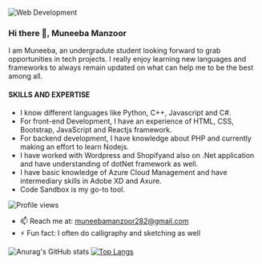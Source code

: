 ![Web Development](https://media.licdn.com/dms/image/D4D16AQFm59l3Oo2aIA/profile-displaybackgroundimage-shrink_350_1400/0/1681970316722?e=1687392000&v=beta&t=70NfnLP8ssvO6kn2tFVNhr9aLbYnp_JJ3I6XE2paL3w)

### Hi there 👋, Muneeba Manzoor
I am Muneeba, an undergradute student looking forward to grab opportunities in tech projects. I really enjoy learning new languages and frameworks to always remain updated on what can help me to be the best among all. 

#### SKILLS AND EXPERTISE

- I know different languages like Python, C++, Javascript and C#. 
- For front-end Development, I have an experience of HTML, CSS, Bootstrap, JavaScript and Reactjs framework.
- For backend development, I have knowledge about PHP and currently making an effort to learn Nodejs.
- I have worked with Wordpress and Shopifyand also on .Net application and have understanding of dotNet framework as well.
- I have basic knowledge of Azure Cloud Management and have intermediary skills in Adobe XD and Axure.
- Code Sandbox is my go-to tool.

![Profile views](https://gpvc.arturio.dev/[muneebamanzoor])

- 📫 Reach me at: muneebamanzoor282@gmail.com 
- ⚡ Fun fact: I often do calligraphy and sketching as well 

<!-- [![Anurag's GitHub stats](https://github-readme-stats.vercel.app/api?username=muneebamanzoor)](https://github.com/anuraghazra/github-readme-stats) -->
![Anurag's GitHub stats](https://github-readme-stats.vercel.app/api?username=muneebamanzoor&show_icons=true&theme=transparent)
[![Top Langs](https://github-readme-stats.vercel.app/api/top-langs/?username=muneebamanzoor)](https://github.com/anuraghazra/github-readme-stats)



<!--
**muneebamanzoor/MuneebaManzoor** is a ✨ _special_ ✨ repository because its `README.md` (this file) appears on your GitHub profile.

Here are some ideas to get you started:

- 🔭 I’m currently working on ...
- 🌱 I’m currently learning ...
- 👯 I’m looking to collaborate on ...
- 🤔 I’m looking for help with ...
- 💬 Ask me about ...
- 📫 How to reach me: ...
- 😄 Pronouns: ...
- ⚡ Fun fact: ...
-->
